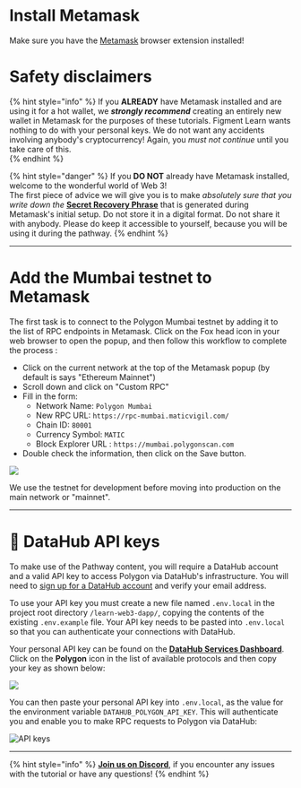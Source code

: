 # Install Metamask

Make sure you have the [Metamask](https://metamask.io/) browser extension installed!

# Safety disclaimers

{% hint style="info" %}
If you **ALREADY** have Metamask installed and are using it for a hot wallet, we _**strongly recommend**_ creating an entirely new wallet in Metamask for the purposes of these tutorials. Figment Learn wants nothing to do with your personal keys. We do not want any accidents involving anybody's cryptocurrency! Again, you _must not continue_ until you take care of this.  
{% endhint %}

{% hint style="danger" %}
If you **DO NOT** already have Metamask installed, welcome to the wonderful world of Web 3!   
The first piece of advice we will give you is to make _absolutely sure that you write down the_ [**Secret Recovery Phrase**](https://community.metamask.io/t/what-is-a-secret-recovery-phrase-and-how-to-keep-your-crypto-wallet-secure/3440) that is generated during Metamask's initial setup. Do not store it in a digital format. Do not share it with anybody. Please do keep it accessible to yourself, because you will be using it during the pathway. 
{% endhint %}

-------------------------------------

# Add the Mumbai testnet to Metamask

The first task is to connect to the Polygon Mumbai testnet by adding it to the list of RPC endpoints in Metamask. Click on the Fox head icon in your web browser to open the popup, and then follow this workflow to complete the process :

* Click on the current network at the top of the Metamask popup (by default is says "Ethereum Mainnet")
* Scroll down and click on "Custom RPC"
* Fill in the form:
  * Network Name: `Polygon Mumbai`
  * New RPC URL: `https://rpc-mumbai.maticvigil.com/`
  * Chain ID: `80001`
  * Currency Symbol: `MATIC`
  * Block Explorer URL : `https://mumbai.polygonscan.com`
* Double check the information, then click on the Save button.

![](../../../.gitbook/assets/add_mumbai.png)

We use the testnet for development before moving into production on the main network or "mainnet".

-------------------------------------

# 🧩 DataHub API keys

To make use of the Pathway content, you will require a DataHub account and a valid API key to access Polygon via DataHub's infrastructure.
You will need to [sign up for a DataHub account](https://auth.figment.io/sign_up) and verify your email address.

To use your API key you must create a new file named `.env.local` in the project root directory `/learn-web3-dapp/`, copying the contents of the existing `.env.example` file. Your API key needs to be pasted into `.env.local` so that you can authenticate your connections with DataHub.

Your personal API key can be found on the [**DataHub Services Dashboard**](https://datahub.figment.io/). Click on the **Polygon** icon in the list of available protocols and then copy your key as shown below:

![](../../../.gitbook/assets/pathways/polygon/polygon-setup.gif)

You can then paste your personal API key into `.env.local`, as the value for the environment variable `DATAHUB_POLYGON_API_KEY`. This will authenticate you and enable you to make RPC requests to Polygon via DataHub:

![API keys](https://user-images.githubusercontent.com/2707197/136939418-dd23159f-5410-4005-b36c-e2e74105f6d7.png)

-------------------------------------

{% hint style="info" %}
[**Join us on Discord**](https://figment.io/devchat), if you encounter any issues with the tutorial or have any questions!
{% endhint %}
